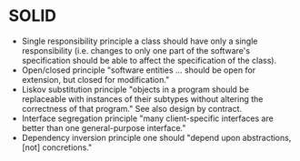 # SOLID

* Single responsibility principle
    a class should have only a single responsibility (i.e. changes to only one part of the software's specification should be able to affect the specification of the class).
* Open/closed principle
    "software entities … should be open for extension, but closed for modification."
* Liskov substitution principle
    "objects in a program should be replaceable with instances of their subtypes without altering the correctness of that program." See also design by contract.
* Interface segregation principle
    "many client-specific interfaces are better than one general-purpose interface."
* Dependency inversion principle
    one should "depend upon abstractions, [not] concretions."
